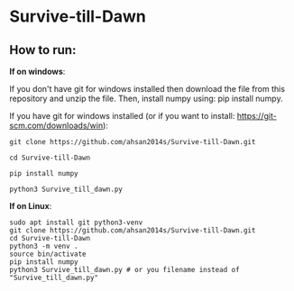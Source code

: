 # Survive-till-Dawn
## How to run:
**If on windows**:

If you don't have git for windows installed then download the file from this repository and unzip the file. Then, install numpy using: pip install numpy.

If you have git for windows installed (or if you want to install: https://git-scm.com/downloads/win):
```shell
git clone https://github.com/ahsan2014s/Survive-till-Dawn.git

cd Survive-till-Dawn

pip install numpy

python3 Survive_till_dawn.py
```
**If on Linux**:
```shell
sudo apt install git python3-venv
git clone https://github.com/ahsan2014s/Survive-till-Dawn.git
cd Survive-till-Dawn
python3 -m venv .
source bin/activate
pip install numpy
python3 Survive_till_dawn.py # or you filename instead of "Survive_till_dawn.py"
```

